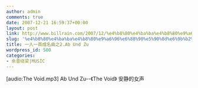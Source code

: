 ```yaml
---
author: admin
comments: true
date: 2007-12-21 16:59:37+00:00
layout: post
link: http://www.billrain.com/2007/12/%e4%b8%80%e4%ba%ba%e4%b8%80%e9%a6%96%e6%88%90%e5%90%8d%e6%9b%b2%e4%b9%8b2/
slug: '%e4%b8%80%e4%ba%ba%e4%b8%80%e9%a6%96%e6%88%90%e5%90%8d%e6%9b%b2%e4%b9%8b2'
title: 一人一首成名曲之2.Ab Und Zu
wordpress_id: 500
categories:
- 余音绕梁|MUSIC
---
```


[audio:The Void.mp3]
Ab Und Zu--《The Void》
安静的女声
